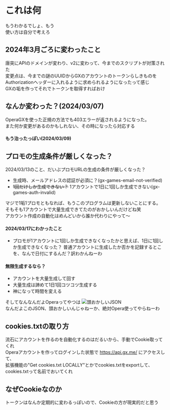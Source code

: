 # これは何
もうわかるでしょ、もう<br>
使い方は自分で考えろ

## 2024年3月ごろに変わったこと
唐突にAPIのドメインが変わり、v2に変わって、今までのスクリプトが対策された<br>
変更点は、今までの謎のUUIDからGXのアカウントのトークンらしきものをAuthorizationヘッダーに入れるように求められるようになったって感じ<br>
GXの垢を作ってそれでトークンを取得すればおけ

## なんか変わった？(2024/03/07)
OperaGXを使った正規の方法でも403エラーが返されるようになった。<br>
また何か変更があるのかもしれない、その時になったら対応する
#### もう治ったっぽい(2024/03/09)

## プロモの生成条件が厳しくなった？
2024/03/13のこと、だいぶプロモURLの生成の条件が厳しくなった？<br>
- 生成時、メールアドレスの認証が必須に？(gx-games-email-not-verified)
- ~~1回だけしか生成できない？~~ 1アカウントで1日に1回しか生成できない(gx-games-auth-invalid)

マジで1垢1プロモともなれば、もうこのプログラムは更新しないことにする。<br>
そもそも1アカウントで大量生成できてたのがおかしいんだけどね笑<br>
アカウント作成の自動化はめんどいから誰か代わりにやって〜

#### 2024/03/17にわかったこと
- プロモが1アカウントに1回しか生成できなくなったかと思えば、1日に1回しか生成できなくなった？
普通アカウントに生成したか否かを記録するとこを、なんで日付にするんだ？訳わかんねーわ

#### 無限生成するなら？
- アカウントを大量生成して回す
- 大量生成は諦めて1日1回コツコツ生成する
- 神になって時間を変える

そしてなんなんだよOperaってやつは
![頭おかしいJSON](http://nekokawa.net/assets/%e3%82%b9%e3%82%af%e3%83%aa%e3%83%bc%e3%83%b3%e3%82%b7%e3%83%a7%e3%83%83%e3%83%88%202024-03-13%202.19.04.png)<br>
なんだよこのJSON、頭おかしいんじゃねーか、絶対Opera使ってやらねーわ

## cookies.txtの取り方
流石にアカウントを作るのを自動化するのはだるいから、手動でCookie取ってくれ<br>
Operaアカウントを作ってログインした状態で https://api.gx.me/ にアクセスして、<br>
拡張機能の"Get cookies.txt LOCALLY"とかでcookies.txtをexportして、cookies.txtって名前でおいてくれ<br>

## なぜCookieなのか
トークンはなんか定期的に変わるっぽいので、Cookieの方が現実的だと思う